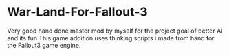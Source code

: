 # War-Land-For-Fallout-3
Very good hand done master mod by myself for the project goal of better Ai and its fun
This game addition uses thinking scripts i made from hand for the Fallout3 game engine.
